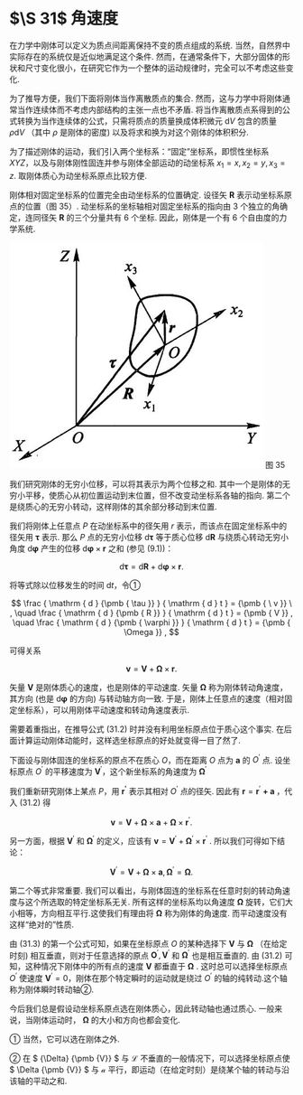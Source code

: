 # $\S 31$ 角速度

在力学中刚体可以定义为质点间距离保持不变的质点组成的系统. 当然，自然界中实际存在的系统仅是近似地满足这个条件. 然而，在通常条件下，大部分固体的形状和尺寸变化很小，在研究它作为一个整体的运动规律时，完全可以不考虑这些变化.

为了推导方便，我们下面将刚体当作离散质点的集合. 然而，这与力学中将刚体通常当作连续体而不考虑内部结构的主张一点也不矛盾. 将当作离散质点系得到的公式转换为当作连续体的公式，只需将质点的质量换成体积微元 $\mathrm{d}V$ 包含的质量 $\rho \mathrm{d} V$ （其中 $\rho$ 是刚体的密度) 以及将求和换为对这个刚体的体积积分.

为了描述刚体的运动，我们引入两个坐标系：“固定”坐标系，即惯性坐标系 $X Y Z$，以及与刚体刚性固连并参与刚体全部运动的动坐标系 $x _ { 1 } = x , x _ { 2 } = y , x _ { 3 } = z$. 取刚体质心为动坐标系原点比较方便.

刚体相对固定坐标系的位置完全由动坐标系的位置确定. 设径矢 ${\pmb R}$ 表示动坐标系原点的位置（图 35）. 动坐标系的坐标轴相对固定坐标系的指向由 3 个独立的角确定，连同径矢 ${\pmb R}$ 的三个分量共有 6 个坐标. 因此，刚体是一个有 6 个自由度的力学系统.

![](images/2c2e7c83302d6c7dbe28a420d36dd4dfa84d4c25b8292fa5580bf3aba54c000d.jpg)
图 35

我们研究刚体的无穷小位移，可以将其表示为两个位移之和. 其中一个是刚体的无穷小平移，使质心从初位置运动到末位置，但不改变动坐标系各轴的指向. 第二个是绕质心的无穷小转动，这样刚体的其余部分移动到末位置.

我们将刚体上任意点 $P$ 在动坐标系中的径矢用 $r$ 表示，而该点在固定坐标系中的径矢用 ${\pmb { \tau }}$ 表示. 那么 $P$ 点的无穷小位移 $\mathrm {d} {\pmb \tau}$ 等于质心位移 $\mathrm {d} {\pmb { R }}$ 与绕质心转动无穷小角度 $\mathrm {d} {\pmb { \varphi }}$ 产生的位移 $\mathrm {d} {\pmb{\varphi}} \times {\pmb{r}}$ 之和 (参见 (9.1))：

$$
\mathrm { d } {\pmb { \tau }} = \mathrm { d } {\pmb { R }} + \mathrm { d } {\pmb { \varphi }} \times {\pmb { r }} .
$$

将等式除以位移发生的时间 $\mathrm { d } t$，令①

$$
\frac { \mathrm { d } {\pmb { \tau }} } { \mathrm { d } t } = {\pmb { \ v }} \ , \quad \frac { \mathrm { d } {\pmb { R }} } { \mathrm { d } t } = {\pmb { V }} , \quad \frac { \mathrm { d } {\pmb { \varphi }} } { \mathrm { d } t } = {\pmb { \Omega }} ,
$$

可得关系

$$
{ \pmb v } = { \pmb V } + { \pmb \Omega } \times { \pmb r } .
$$

矢量 ${\pmb {V}}$ 是刚体质心的速度，也是刚体的平动速度. 矢量 $\pmb { \Omega }$ 称为刚体转动角速度，其方向 (也是 $\mathrm { d } \pmb { \varphi }$ 的方向) 与转动轴方向一致. 于是，刚体上任意点的速度（相对固定坐标系），可以用刚体平动速度和转动角速度表示.

需要着重指出，在推导公式 (31.2) 时并没有利用坐标原点位于质心这个事实. 在后面计算运动刚体动能时，这样选坐标原点的好处就变得一目了然了.

下面设与刚体固连的坐标系的原点不在质心 $O$，而在距离 $O$ 点为 $\pmb { a }$ 的 $O ^ { \prime }$ 点. 设坐标原点 $O ^ { \prime }$ 的平移速度为 $\mathbf { V } ^ { \prime }$，这个新坐标系的角速度为 $\pmb { \Omega } ^ { \prime }$

我们重新研究刚体上某点 $P$，用 $\boldsymbol { r ^ { \prime } }$ 表示其相对 $O ^ { \prime }$ 点的径矢. 因此有 $\boldsymbol { r } = \boldsymbol { r } ^ { \prime }$ $\textbf { + a }$，代入 (31.2) 得

$$
{ \pmb v } = { \pmb V } + { \pmb \Omega } \times { \pmb a } + { \pmb \Omega } \times { \pmb r } ^ { \prime } .
$$

另一方面，根据 $\mathbf { V } ^ { \prime }$ 和 $\pmb { \Omega } ^ { \prime }$ 的定义，应该有 ${\pmb { v }} = {\pmb { V }} ^ { \prime } + {\pmb { \Omega }} ^ { \prime } \times {\pmb { r }} ^ { \prime }$ . 所以我们可得如下结论：

$$
{\pmb { V }} ^ { \prime } = {\pmb { V }} + {\pmb { \Omega }} \times {\pmb { a }} , {\pmb { \Omega }} ^ { \prime } = {\pmb { \Omega }} .
$$

第二个等式非常重要. 我们可以看出，与刚体固连的坐标系在任意时刻的转动角速度与这个所选取的特定坐标系无关. 所有这样的坐标系均以角速度 ${\pmb { \Omega }}$ 旋转，它们大小相等，方向相互平行.这使我们有理由将 ${\pmb { \Omega }}$ 称为刚体的角速度. 而平动速度没有这样“绝对的”性质.

由 (31.3) 的第一个公式可知，如果在坐标原点 $O$ 的某种选择下 ${\pmb {V}}$ 与 ${\pmb { \Omega }}$ （在给定时刻) 相互垂直，则对于任意选择的原点 $\boldsymbol { O } ^ { \prime } , {\pmb {V}} ^ { \prime }$ 和 ${\pmb { \Omega }} ^ { \prime }$ 也是相互垂直的. 由 (31.2) 可知，这种情况下刚体中的所有点的速度 ${\pmb { V }}$ 都垂直于 ${\pmb { \Omega }}$ . 这时总可以选择坐标原点 $O ^ { \prime }$ 使速度 ${\pmb {V}} ^ { \prime } = 0$，刚体在那个特定瞬时的运动就是绕过 $O ^ { \prime }$ 的轴的纯转动.这个轴称为刚体瞬时转动轴②.

今后我们总是假设动坐标系原点选在刚体质心，因此转动轴也通过质心. 一般来说，当刚体运动时， $\pmb { \Omega }$ 的大小和方向也都会变化.

① 当然，它可以选在刚体之外.

② 在 $ {\Delta} {\pmb {V}} $ 与 ${\pmb { \mathscr { L } }}$ 不垂直的一般情况下，可以选择坐标原点使 $ \Delta {\pmb {V}} $ 与 ${\pmb { \mathscr { a } }}$ 平行，即运动（在给定时刻）是绕某个轴的转动与沿该轴的平动之和.

